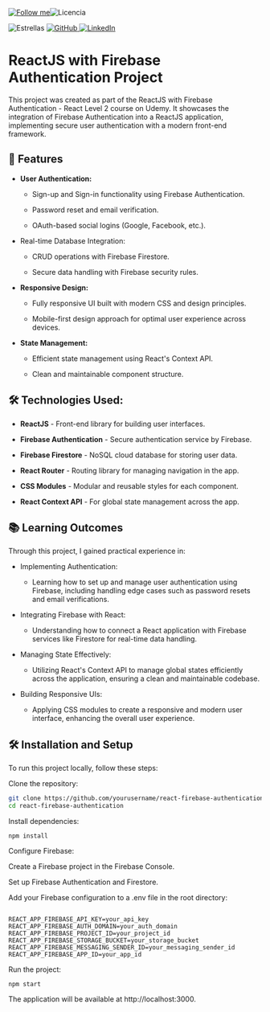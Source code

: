 [![Follow me](https://img.shields.io/github/followers/octocat?style=social&label=Follow)](https://github.com/MKCodeJutsu)![Licencia](https://img.shields.io/github/license/MKCodeJutsu/Firebase-Authentication-React-App)

![Estrellas](https://img.shields.io/github/stars/MKCodeJutsu/Firebase-Authentication-React-App)
<a href="https://github.com/MKCodeJutsu" target="_blank">
  <img src="https://img.shields.io/badge/GitHub-181717?style=flat&logo=github&logoColor=white" alt="GitHub"/>
</a>
<a href="https://www.linkedin.com/in/muhammed-kamel/" target="_blank">
  <img src="https://img.shields.io/badge/LinkedIn-0077B5?style=flat&logo=linkedin&logoColor=white" alt="LinkedIn"/>
</a>
# ReactJS with Firebase Authentication Project
This project was created as part of the ReactJS with Firebase Authentication - React Level 2 course on Udemy. It showcases the integration of Firebase Authentication into a ReactJS application, implementing secure user authentication with a modern front-end framework.

## 🚀 Features

* __User Authentication:__


  * Sign-up and Sign-in functionality using Firebase Authentication.

  * Password reset and email verification.

  * OAuth-based social logins (Google, Facebook, etc.).

* Real-time Database Integration:

  * CRUD operations with Firebase Firestore.

  * Secure data handling with Firebase security rules.


* __Responsive Design:__


  * Fully responsive UI built with modern CSS and design principles.

  * Mobile-first design approach for optimal user experience across devices.


* __State Management:__


  * Efficient state management using React's Context API.

  * Clean and maintainable component structure.


## 🛠️ Technologies Used:

* __ReactJS__ - Front-end library for building user interfaces.

* __Firebase Authentication__ - Secure authentication service by Firebase.

* __Firebase Firestore__ - NoSQL cloud database for storing user data.

* __React Router__ - Routing library for managing navigation in the app.

* __CSS Modules__ - Modular and reusable styles for each component.

* __React Context API__ - For global state management across the app.


## 📚 Learning Outcomes

Through this project, I gained practical experience in:

* Implementing Authentication:

  * Learning how to set up and manage user authentication using Firebase, including handling edge cases such as password resets and email verifications.

* Integrating Firebase with React:

  * Understanding how to connect a React application with Firebase services like Firestore for real-time data handling.
  
* Managing State Effectively:

  * Utilizing React's Context API to manage global states efficiently across the application, ensuring a clean and maintainable codebase.

* Building Responsive UIs:

  * Applying CSS modules to create a responsive and modern user interface, enhancing the overall user experience.

## 🛠️ Installation and Setup

To run this project locally, follow these steps:

Clone the repository:


```bash
git clone https://github.com/yourusername/react-firebase-authentication.git
cd react-firebase-authentication
```
Install dependencies:

```
npm install
```

Configure Firebase:

Create a Firebase project in the Firebase Console.

Set up Firebase Authentication and Firestore.

Add your Firebase configuration to a .env file in the root directory:


```

REACT_APP_FIREBASE_API_KEY=your_api_key
REACT_APP_FIREBASE_AUTH_DOMAIN=your_auth_domain
REACT_APP_FIREBASE_PROJECT_ID=your_project_id
REACT_APP_FIREBASE_STORAGE_BUCKET=your_storage_bucket
REACT_APP_FIREBASE_MESSAGING_SENDER_ID=your_messaging_sender_id
REACT_APP_FIREBASE_APP_ID=your_app_id
```
Run the project:
```
npm start
```
The application will be available at http://localhost:3000.
